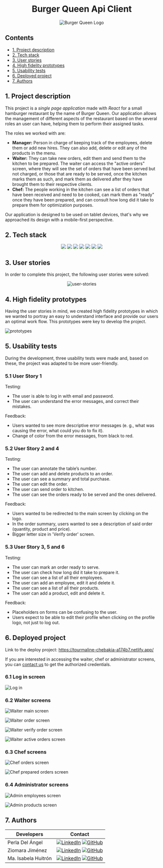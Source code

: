 <div align="center">
  <h1> Burger Queen Api Client </h1>

  ![Burger Queen Logo](./src/assets/burger%20queen%20logo%20fondo%20blanco.png)

</div>

## Contents

* [1. Project description](#1-project-description)
* [2. Tech stack](#2-tech-stack)
* [3. User stories](#3-user-stories)
* [4. High fidelity prototypes](#4-high-fidelity-prototypes)
* [5. Usability tests](#5-usability-tests)
* [6. Deployed project](#6-deployed-project)
* [7. Authors](#7-authors)

## 1. Project description

This project is a *single page application* made with *React* for a small hamburger restaurant by the name of Burger Queen. Our application allows the management of different aspects of the restaurant based on the several roles an user can have, helping them to perform their assigned tasks. 

The roles we worked with are:
 
* **Manager:** Person in charge of keeping track of the employees, delete them or add new hires. They can also add, delete or edit any of the products in the menu.
* **Waiter:** They can take new orders, edit them and send them to the kitchen to be prepared. The waiter can access the "active orders" screen, where they will see the set of orders that have been served but not charged, or those that are ready to be served, once the kitchen marks them as such, and mark them as delivered after they have brought them to their respective clients. 
* **Chef:** The people working in the kitchen can see a list of orders that have been received and need to be cooked, can mark them as "ready" once they have been prepared, and can consult how long did it take to prepare them for optimization purposes. 

Our application is designed to be used on tablet devices, that's why we approached its design with a mobile-first perspective. 

## 2. Tech stack

<div align="center">
<a title="ReactJs" href="https://es.reactjs.org/"><img src="https://img.shields.io/badge/React-20232A?style=for-the-badge&logo=react&logoColor=61DAFB"></a>
<a title="ReactRouter" href="https://es.reactjs.org/"><img src="https://img.shields.io/badge/React_Router-CA4245?style=for-the-badge&logo=react-router&logoColor=white"></a>
<a title="JavaScript" href="https://developer.mozilla.org/es/docs/Web/JavaScript"><img src="https://img.shields.io/badge/JavaScript-323330?style=for-the-badge&logo=javascript&logoColor=F7DF1E"></a>
<a title="CSS" href="https://developer.mozilla.org/es/docs/Web/CSS"><img src="https://img.shields.io/badge/CSS3-1572B6?style=for-the-badge&logo=css3&logoColor=white"></a>
<a title="Jest" href="https://jestjs.io/"><img src="https://img.shields.io/badge/Jest-C21325?style=for-the-badge&logo=jest&logoColor=white"></a>
<a title="Eslint" href="https://eslint.org/"><img src="https://img.shields.io/badge/eslint-3A33D1?style=for-the-badge&logo=eslint&logoColor=white"></a>
<a title="Figma" href="https://www.figma.com/file/9Lkk5oAp6M3n7qUvPnAPDb/Burger-Queen?node-id=0%3A1/"><img src="https://img.shields.io/badge/Figma-F24E1E?style=for-the-badge&logo=figma&logoColor=white"></a>
</div>

## 3. User stories

In order to complete this project, the following user stories were solved:

<div align="center">

![user-stories](https://github.com/ziomarajimenez/CDMX012-burger-queen-api-client/blob/main/src/assets/user-stories.PNG)

</div>


## 4. High fidelity prototypes

Having the user stories in mind, we created high fidelity prototypes in which we wanted to portray an easy to understand interface and provide our users an optimal work flow. This prototypes were key to develop the project.

![prototypes](https://github.com/ziomarajimenez/CDMX012-burger-queen-api-client/blob/main/src/assets/prototypes.png)

## 5. Usability tests
During the development, three usability tests were made and, based on these, the project was adapted to be more user-friendly.

### 5.1 User Story 1

Testing: 
- The user is able to log in with email and password.
- The user can understand the error messages, and correct their mistakes.

Feedback:
- Users wanted to see more descriptive error messages (e. g., what was causing the error, what could you do to fix it).
- Change of color from the error messages, from black to red.

### 5.2 User Story 2 and 4

Testing:
- The user can annotate the table’s number.
- The user can add and delete products to an order.
- The user can see a summary and total purchase.
- The user can edit the order.
- The user can send order to kitchen.
- The user can see the orders ready to be served and the ones delivered.

Feedback:
- Users wanted to be redirected to the main screen by clicking on the logo.
- In the order summary, users wanted to see a description of said order (quantity, product and price).
- Bigger letter size in 'Verify order' screen.

### 5.3 User Story 3, 5 and 6

Testing:
- The user can mark an order ready to serve.
- The user can check how long did it take to prepare it.
- The user can see a list of all their employees.
- The user can add an employee, edit it and delete it.
- The user can see a list of all their products.
- The user can add a product, edit and delete it.

Feedback:
- Placeholders on forms can be confusing to the user.
- Users expect to be able to edit their profile when clicking on the profile logo, not just to log out.

## 6. Deployed project

Link to the deploy project: https://tourmaline-chebakia-a174b7.netlify.app/

If you are interested in accessing the waiter, chef or administrator screens, you can [contact us](#7-authors) to get the authorized credentials.

### 6.1 Log in screen

![Log in](./src/assets/LogInView.png)

### 6.2 Waiter screens

![Waiter main screen](./src/assets/WaiterFirstView.png)

![Waiter order screen](./src/assets/WaiterOrderView.png)

![Waiter verify order screen](./src/assets/WaiterVerifyOrder.png)

![Waiter active orders screen](./src/assets/WaiterActiveOrders.png)

### 6.3 Chef screens

![Chef orders screen](./src/assets/ChefOrders.png)

![Chef prepared orders screen](./src/assets/ChefPrepared.png)

### 6.4 Administrator screens

![Admin employees screen](./src/assets/AdminEmployees.png)

![Admin products screen](./src/assets/AdminProducts.png)

## 7. Authors

| Developers | Contact |
| ------------- | ------------- |
| Perla Del Ángel | [![LinkedIn](https://img.shields.io/badge/linkedin-%230077B5.svg?style=for-the-badge&logo=linkedin&logoColor=white)](https://www.linkedin.com/in/perdelangel/) [![GitHub](https://img.shields.io/badge/github-%23121011.svg?style=for-the-badge&logo=github&logoColor=white)](https://github.com/PerlaDelAngel) |
| Ziomara Jiménez | [![LinkedIn](https://img.shields.io/badge/linkedin-%230077B5.svg?style=for-the-badge&logo=linkedin&logoColor=white)](https://www.linkedin.com/in/ziomarajimenez/) [![GitHub](https://img.shields.io/badge/github-%23121011.svg?style=for-the-badge&logo=github&logoColor=white)](https://github.com/ziomarajimenez) |
| Ma. Isabela Huitrón | [![LinkedIn](https://img.shields.io/badge/linkedin-%230077B5.svg?style=for-the-badge&logo=linkedin&logoColor=white)](https://www.linkedin.com/in/maisahr/) [![GitHub](https://img.shields.io/badge/github-%23121011.svg?style=for-the-badge&logo=github&logoColor=white)](https://github.com/maisahr) |
